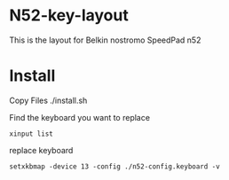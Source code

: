 # N52-key-layout
This is the layout for Belkin nostromo SpeedPad n52

# Install
Copy Files ./install.sh

Find the keyboard you want to replace
``` shell
xinput list
```

replace keyboard
```shell
setxkbmap -device 13 -config ./n52-config.keyboard -v
```